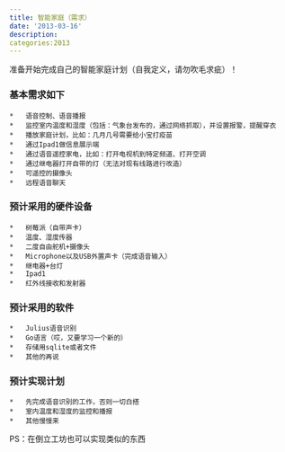 ```yaml
---
title: 智能家庭（需求）
date: '2013-03-16'
description:
categories:2013
---
```


准备开始完成自己的智能家庭计划（自我定义，请勿吹毛求疵）！

###	基本需求如下

	*	语音控制、语音播报
	*	监控室内温度和湿度（包括：气象台发布的，通过网络抓取），并设置报警，提醒穿衣
	*	播放家庭计划，比如：几月几号需要给小宝打疫苗	
	*	通过Ipad1做信息展示端
	*	通过语音遥控家电，比如：打开电视机到特定频道、打开空调
	*	通过继电器打开自带的灯（无法对现有线路进行改造）
	*	可遥控的摄像头
	*	远程语音聊天


###	预计采用的硬件设备

	*	树莓派（自带声卡）
	*	温度、湿度传器
	*	二度自由舵机+摄像头
	*	Microphone以及USB外置声卡（完成语音输入）
	*	继电器+台灯
	*	Ipad1
	*	红外线接收和发射器

###	预计采用的软件

	*	Julius语音识别
	*	Go语言（哎，又要学习一个新的）
	*	存储用sqlite或者文件
	*	其他的再说


###	预计实现计划

	*	先完成语音识别的工作，否则一切白搭
	*	室内温度和湿度的监控和播报
	*	其他慢慢来


PS：在倒立工坊也可以实现类似的东西



	

